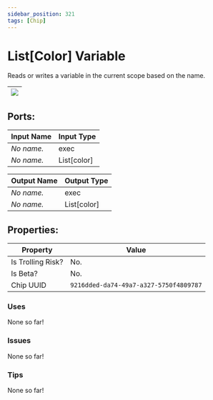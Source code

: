```yaml
---
sidebar_position: 321
tags: [Chip]
---
```


# List[Color] Variable


Reads or writes a variable in the current scope based on the name.

| ![](https://images-ext-2.discordapp.net/external/MPmIaQzlEPmgGWlgi-WxBBXt0Bjv_zWPkg1y1f_sy3s/https/www.recroomcircuits.com/image/circuit/absolute-value?width=206&height=108) |
|-----|

## Ports:

| Input Name | Input Type |
|-----------|-----------|
| *No name.* | exec |
| *No name.* | List[color] |

| Output Name | Output Type |
|-----------|-----------|
| *No name.* | exec |
| *No name.* | List[color] |

## Properties:

| Property  | Value |
|-------------------|-----------|
| Is Trolling Risk? | No. |
| Is Beta? | No. |
| Chip UUID | `9216dded-da74-49a7-a327-5750f4809787` |

### Uses
None so far!

### Issues
None so far!

### Tips
None so far!

